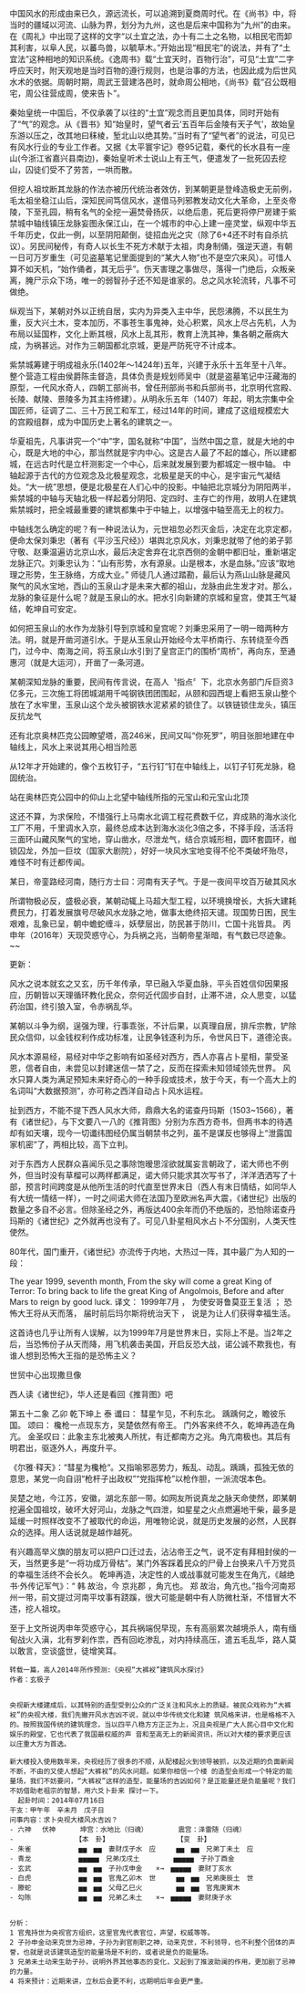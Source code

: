 中国风水的形成由来已久，源远流长，可以追溯到夏商周时代。在《尚书》中，将当时的疆域以河流、山脉为界，划分为九州，这也是后来中国称为“九州”的由来。在《周礼》中出现了这样的文字“以土宜之法，办十有二土之名物，以相民宅而卸其利害，以阜人民，以蕃鸟兽，以毓草木。”开始出现“相民宅”的说法，并有了“土宜法”这种相地的知识系统。《逸周书》载“土宜天时，百物行治”，可见“土宜”二字呼应天时，附天观地是当时百物的遵行规则，也是治事的方法，也因此成为后世风水术的依据。周朝时期，周武王营建洛邑时，就命周公相地，《尚书》载“召公既相宅，周公往营成周，使来告卜”。

秦始皇统一中国后，不仅承袭了以往的“土宜”观念而且更加具体，同时开始有了“气”的观念。从《晋书》知“始皇时，望气者云‘五百年后金陵有天子气’，故始皇东游以压之，改其地曰秣棱，堑北山以绝其势。”当时有了“望气者”的说法，可见已有风水行业的专业工作者。又据《太平寰宇记》卷95记载，秦代的长水县有一座山(今浙江省嘉兴县南边)，秦始皇听术士说山上有王气，便遣发了一批死囚去挖山，囚徒们受不了劳苦，一哄而散。

但挖人祖坟断其龙脉的作法亦被历代统治者效仿，到某朝更是登峰造极史无前例，毛太祖坐稳江山后，深知民间笃信风水，遂借马列邪教发动文化大革命，上至炎帝陵，下至孔园，稍有名气的全挖一遍焚骨扬灰，以绝后患，死后更将停尸房建于紫禁城中轴线镇压龙脉妄图永保江山，在一个城市的中心上建一座灵堂，纵观中华五千年历史，仅此一例，以至阴阳颠倒，徒招血光之灾（除了6+4还不时有自杀抗议）。另民间秘传，有奇人以长生不死方术献于太祖，肉身制俑，强逆天道，有朝一日可万岁重生（可见盗墓笔记里面提到的“某大人物”也不是空穴来风）。可惜人算不如天机，“始作俑者，其无后乎”。伤天害理之事做尽，落得一门绝后，众叛亲离，腌尸示众下场，唯一的弱智孙子还不知是谁家的。总之风水轮流转，凡事不可做绝。
 

纵观当下，某朝对外以正统自居，实内为异类入主中华，民怨沸腾，不以民生为重，反大兴土木，变本加历，不事苍生事鬼神，处心积累，风水上尽占先机，人为布局以延国柞，文化上断其根，风水上乱其形，教育上洗其神，集各朝之蔽病大成，为祸甚远。对作为三朝国都北京城，更是严防死守不计成本。

紫禁城筹建于明成祖永乐(1402年～1424年)五年，兴建于永乐十五年至十八年。整个营造工程由侯爵陈圭督造，具体负责是规划师吴中（就是盗墓笔记中汪藏海的原型，一代风水奇人，四朝工部尚书，曾任刑部尚书和兵部尚书，北京明代宫殿、长陵、献陵、景陵多为其主持修建）。从明永乐五年（1407）年起，明太宗集中全国匠师，征调了二、三十万民工和军工，经过14年的时间，建成了这组规模宏大的宫殿组群，成为中国历史上著名的建筑之一。

华夏祖先，凡事讲究一个“中”字，国名就称“中国”，当然中国之意，就是大地的中心，既是大地的中心，那当然就是宇内中心。这是古人最了不起的雄心，所以建都城，在远古时代是立杆测影定一个中心，后来就发展到要为都城定一根中轴。 中轴起源于古代的方位观念及北极星观念，北极星是天的中心，是宇宙元气凝结处。“大一统”思想，便是北极星在人们心中的投影。中轴把北京城分为阴阳两半，紫禁城的中轴与天轴北极一样起着分阴阳、定四时、主存亡的作用，故明人在建筑紫禁城时，把全城最重要的建筑都集中于中轴上，以增强中轴至高无上的权力。

中轴线怎么确定的呢？有一种说法认为，元世祖忽必烈灭金后，决定在北京定都，便命太保刘秉忠（著有《平沙玉尺经》）堪舆北京风水，刘秉忠就带了他的弟子郭守敬、赵秉温遍访北京山水，最后决定舍弃在北京西侧的金朝中都旧址，重新堪定龙脉正穴。刘秉忠认为：“山有形势，水有源泉。山是根本，水是血脉。”应该“取地理之形势，生王脉络，方成大业。” 师徒几人通过踏勘，最后认为燕山山脉是藏风聚气的风水宝地，西山的玉泉山才是未来大都的祖山，龙脉由此生发才对。那么，龙脉的象征是什么呢？就是玉泉山的水。把水引向新建的京城和皇宫，使其王气凝结，乾坤自可安定。 

如何把玉泉山的水作为龙脉引导到京城和皇宫呢？刘秉忠采用了一明一暗两种方法。明，就是开凿河道引水。于是从玉泉山开始经今太平桥南行、东转绕至今西门，过今中、南海之间，将玉泉山水引到了皇宫正门的围桥“周桥”，再向东，至通惠河（就是大运河），开凿了一条河道。 

某朝深知龙脉的重要，民间有传言说，在高人〝指点〞下，北京水务部门斥巨资3亿多元，三次施工将团城湖用千吨钢铁团团围起，从颐和园西堤上看把玉泉山整个放在了水牢里，玉泉山这个龙头被钢铁水泥紧紧的锁住了。以铁链锁住龙头，镇压反抗龙气
 
 


还有北京奥林匹克公园瞭望塔，高246米，民间又叫“你死罗”，明目张胆地建在中轴线上，风水上来说其用心相当险恶
 
从12年才开始建的，像个五枚钉子，“五行钉”钉在中轴线上，以钉子钉死龙脉，稳固统治。
 
站在奥林匹克公园中的仰山上北望中轴线所指的元宝山和元宝山北顶

这还不算，为求保险，不惜强行上马南水北调工程花费数千亿，弃成熟的海水淡化工厂不用，千里调水入京，最终总成本达到海水淡化3倍之多，不择手段，活活将三面环山藏风聚气的宝地，穿山凿水，尽泄龙气，结合京城形相，圆环套圆环，枷锁囚龙，外加一巨坟（国家大剧院），好好一块风水宝地变得不伦不类破坏殆尽，难怪不时有迁都传闻。
 
 

某日，帝銮路经河南，随行方士曰：河南有天子气。于是一夜间平坟百万破其风水
 
 

所谓物极必反，盛极必衰，某朝动辄上马超大型工程，以环境换增长，大拆大建耗费民力，打着发展旗号尽破风水龙脉之地，做事太绝终招天谴。现国势日困，民生艰难，乱象已呈，朝中蟾蛇缠斗，妖孽层出，防民甚于防川，亡国十兆皆具。
丙申年（2016年）天现荧惑守心，为兵祸之兆，当朝帝星渐暗，有气数已尽迹象。
~~

更新：

风水之说本就玄之又玄，历千年传承，早已融入华夏血脉，平头百姓信仰因果报应，历朝皆以天理循环教化民众，奈何近代固步自封，止滞不进，众人思变，以猛药治国，终引狼入室，令赤祸乱华。

某朝以斗争为纲，逞强为理，行事乖张，不计后果，以真理自居，排斥宗教，铲除民众信仰，以金钱权利作成功标准，让民争钱逐利为乐，令世风日下，道德沦丧。

风水本源易经，易经对中华之影响有如圣经对西方，西人亦喜占卜星相，蒙受圣恩，信者自由，未尝见以封建迷信一禁了之，反而在探索未知领域领先世界。
风水只算人类为满足预知未来好奇心的一种手段或技术，放于今天，有一个高大上的名词叫“大数据预测”，亦可称之西洋自动占卜风水运程。

扯到西方，不能不提下西人风水大师，鼎鼎大名的诺查丹玛斯（1503~1566），著有《诸世纪》，与下文要八一八的《推背图》分别为东西方奇书，但两书本的待遇却有如天壤，现今一切谶纬图经仍属当朝禁书之列，虽不是谋反也够得上“泄露国家机密”了，两相比较，高下立判。

对于东西方人民群众喜闻乐见之事除饱暧思淫欲就属妄言朝政了，诺大师也不例外，但当时没有草榴可以两样都满足，诺大师只能求其次写书了，洋洋洒洒写了十部，预言时间跨度是从他所生活的时代直至世界末日（西人有末日情结，如同华人有大统一情结一样），一时之间诺大师在法国乃至欧洲名声大震，《诸世纪》出版的数量之多自不必言。但除圣经之外，再版达400余年而仍不绝版的，恐怕除诺查丹玛斯的《诸世纪》之外就再也没有了。可见八卦星相风水占卜不分国别，人类天性使然。

80年代，国门重开，《诸世纪》亦流传于内地，大热过一阵，其中最广为人知的一段：

The year 1999, seventh month,
From the sky will come a great King of Terror:
To bring back to life the great King of Angolmois,
Before and after Mars to reign by good luck.
译文：
1999年7月 ，
为使安哥鲁莫亚王复活 ；
恐怖大王将从天而落，
届时前后玛尔斯将统治天下 ，
说是为让人们获得幸福生活。

这首诗也几乎让所有人误解，以为1999年7月是世界末日，实际上不是。当2年之后，当恐怖份子从天而降，用飞机袭击美国，开启反恐大战，诺公诚不欺我也，有谁人想到恐怖大王指的是恐怖主义？
 
世贸中心出现撒旦像
 

西人读《诸世纪》，华人还是看回《推背图》吧

第五十二象 乙卯 乾下坤上 泰
谶曰：
彗星乍见，不利东北。
踽踽何之，瞻彼乐国。
颂曰：
欃枪一点现东方，吴楚依然有帝王。
门外客来终不久，乾坤再造在角亢。
金圣叹曰：此象主东北被夷人所扰，有迁都南方之兆。角亢南极也。其后有明君出，驱逐外人，再度升平。

《尔雅·释天》：“彗星为欃枪“。又指喻邪恶势力，叛乱、动乱。踽踽，孤独无依的意思，某党一向自诩“枪杆子出政权”“党指挥枪”以枪作胆，一派流氓本色。

吴楚之地，今江苏，安徽，湖北东部一带。如网友所说真龙之脉天命使然，即某朝挖遍全国祖坟，破坏大好河山，龙脉之气四泄，如星星之火点燃遍地干柴，最多是延缓一时照样改变不了被取代的命运，用唯物论说，就是历史发展的必然，人民群众的选择。用人话说就是越作越死。

有兴趣高举义旗的朋友可以把户口迁过去，沾沾帝王之气，说不定有拜相封侯的一天，当然更多是“一将功成万骨枯”。某门外客踩着民众的尸骨上台换来八千万党员的幸福生活终不会长久。
乾坤再造，决定性的人或战事就可能发生在角亢，《越绝书·外传记军气》：“ 韩 故治，今 京兆郡 ，角亢也。 郑 故治，角亢也。”指今河南郑州一带，前文提过河南平坟事有跷蹊，很大可能是朝中有人防微杜渐，不惜冒大不违，挖人祖坟。

至于上文所说丙申年荧惑守心，其兵祸端倪早现，东有高丽累次越境杀人，南有缅甸战火入滇，北有罗刹作祟，西有回屹渗乱，对内持续高压，遣五毛乱华，路人莫以敢言，空谈盛世，徒增笑耳。
~~~~~~~~~~~~~~~~~~~~~更新分界线~~~~~~~~~~~~~~~~~~~~~~
转载一篇，高人2014年所作预测:《央视“大裤衩”建筑风水探讨》
作者：玄极子
 

央视新大楼建成后，以其特别的造型受到公众的广泛关注和风水上的质疑。被民众戏称为“大裤衩”的央视大楼，我们先撇开风水吉凶不说，就以中华传统文化和建 筑风格来讲，也是格格不入的。按照我国传统的建筑理念，当以四平八稳方方正正为上，况且央视是广大人民心目中文化和娱乐的殿堂，它也代表了我国最权威的声 音和至高无上的新闻资讯，所以对大楼的要求更应该以庄重大方为首选。

新大楼投入使用数年来，央视经历了很多的不顺，从配楼起火到领导被抓，以及近期的负面新闻不断，不由的又使人想起“大裤衩”的风水问题。如果你相信一个楼 的造型会形成一个特定的能量场，我们不妨要问，“大裤衩”这样的造型，能量场的吉凶如何？是正能量还是负能量呢？我们不妨借助老祖宗的智慧，用六爻卜卦来 探讨一下。
  起卦时间：2014年07月16日
干支：甲午年　辛未月　戊子日　
问事内容：求卜央视大楼风水吉凶？
- 六神　 伏神 　　　坤宫：水地比（归魂）　　　　　震宫：泽雷随（归魂）
- 　　　　　　　　　【本　卦】　　　　　　　　　　　【变　卦】
- 朱雀　　　　　　　▅▅　▅▅　妻财戊子水　应　　　▅▅　▅▅　兄弟丁未土　应
- 青龙　　　　　　　▅▅▅▅▅　兄弟戊戌土　　　　　▅▅▅▅▅　子孙丁酉金　　
- 玄武　　　　　　　▅▅　▅▅　子孙戊申金　　×→　▅▅▅▅▅　妻财丁亥水　　
- 白虎　　　　　　　▅▅　▅▅　官鬼乙卯木　世　　　▅▅　▅▅　兄弟庚辰土　世
- 滕蛇　　　　　　　▅▅　▅▅　父母乙巳火　　　　　▅▅　▅▅　官鬼庚寅木　　
- 勾陈　　　　　　　▅▅　▅▅　兄弟乙未土　　×→　▅▅▅▅▅　妻财庚子水　　


分析：
1 官鬼持世为央视官方组织，这里官鬼代表官位，声望，权威等等。
2 子孙申金动来克世为忌神，子孙为剥官削职之神，动来克世，不利领导，也不利整个团体的声誉，也就是说该建筑造型的能量场是不利的，或者说是负的能量场。
3 兄弟未土动来生助子孙，说明外界其他事态的变化，又起到了推波助澜的作用，更加剧了忌神的力量。
4 将来预计：近期来讲，立秋后会更不利，远期明后年会更严重。
